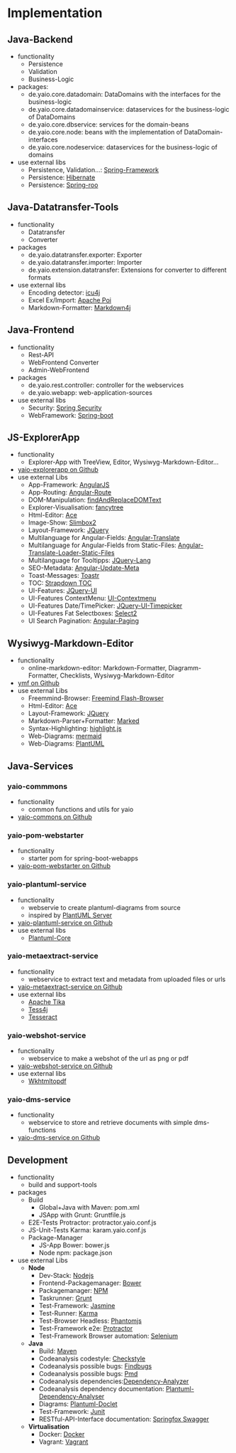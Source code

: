 # Implementation

## Java-Backend
- functionality
    - Persistence
    - Validation
    - Business-Logic
- packages:
    - de.yaio.core.datadomain: DataDomains with the interfaces for the business-logic
    - de.yaio.core.datadomainservice: dataservices for the business-logic of DataDomains
    - de.yaio.core.dbservice: services for the domain-beans
    - de.yaio.core.node: beans with the implementation of DataDomain-interfaces
    - de.yaio.core.nodeservice: dataservices for the business-logic of domains
- use external libs
    - Persistence, Validation...: [Spring-Framework](https://github.com/spring-projects/spring-framework)
    - Persistence: [Hibernate](https://github.com/hibernate/)
    - Persistence: [Spring-roo](https://github.com/spring-projects/spring-roo)

## Java-Datatransfer-Tools
- functionality
    - Datatransfer
    - Converter
- packages
    - de.yaio.datatransfer.exporter: Exporter
    - de.yaio.datatransfer.importer: Importer
    - de.yaio.extension.datatransfer: Extensions for converter to different formats
- use external libs
    - Encoding detector: [icu4j](http://icu-project.org/)
    - Excel Ex/Import: [Apache Poi](https://github.com/apache/poi)
    - Markdown-Formatter: [Markdown4j](https://code.google.com/p/markdown4j/)

## Java-Frontend
- functionality
    - Rest-API
    - WebFrontend Converter
    - Admin-WebFrontend
- packages
    - de.yaio.rest.controller: controller for the webservices
    - de.yaio.webapp: web-application-sources
- use external libs
    - Security: [Spring Security](https://github.com/spring-projects/spring-security)
    - WebFramework: [Spring-boot](https://github.com/spring-projects/spring-boot)

## JS-ExplorerApp
- functionality
    - Explorer-App with TreeView, Editor, Wysiwyg-Markdown-Editor...
- [yaio-explorerapp on Github](https://github.com/das-praktische-schreinerlein/yaio-explorerapp)
- use external Libs
    - App-Framework: [AngularJS](https://angularjs.org/)
    - App-Routing: [Angular-Route](https://github.com/angular/bower-angular-route)
    - DOM-Manipulation: [findAndReplaceDOMText](https://github.com/padolsey/findAndReplaceDOMText)
    - Explorer-Visualisation: [fancytree](https://github.com/mar10/fancytree)
    - Html-Editor: [Ace](https://github.com/ajaxorg/ace-builds)
    - Image-Show: [Slimbox2](http://www.digitalia.be/software/slimbox2)
    - Layout-Framework: [JQuery](https://github.com/jquery/jquery)
    - Multilanguage for Angular-Fields: [Angular-Translate](https://github.com/angular-translate/)
    - Multilanguage for Angular-Fields from Static-Files: [Angular-Translate-Loader-Static-Files](https://github.com/angular-translate/bower-angular-translate-loader-static-files)
    - Multilanguage for Tooltipps: [JQuery-Lang](https://github.com/coolbloke1324/jquery-lang-js)
    - SEO-Metadata: [Angular-Update-Meta](https://github.com/jvandemo/angular-update-meta)
    - Toast-Messages: [Toastr](https://github.com/CodeSeven/toastr)
    - TOC: [Strapdown TOC](https://github.com/ndossougbe/strapdown)
    - UI-Features: [JQuery-UI](https://github.com/jquery/jquery-ui)
    - UI-Features ContextMenu: [UI-Contextmenu](https://github.com/mar10/jquery-ui-contextmenu)
    - UI-Features Date/TimePicker: [JQuery-UI-Timepicker](https://github.com/trentrichardson/jQuery-Timepicker-Addon)
    - UI-Features Fat Selectboxes: [Select2](https://github.com/select2/select2)
    - UI Search Pagination: [Angular-Paging](https://github.com/brantwills/Angular-Paging)

## Wysiwyg-Markdown-Editor
- functionality
    - online-markdown-editor: Markdown-Formatter, Diagramm-Formatter, Checklists, Wysiwyg-Markdown-Editor
- [ymf on Github](https://github.com/das-praktische-schreinerlein/your-markdown-fellow)
- use external Libs
    - Freemmind-Browser: [Freemind Flash-Browser](http://freemind.sourceforge.net/wiki/index.php/Flash_browser)
    - Html-Editor: [Ace](https://github.com/ajaxorg/ace-builds)
    - Layout-Framework: [JQuery](https://github.com/jquery/jquery)
    - Markdown-Parser+Formatter: [Marked](https://github.com/chjj/marked)
    - Syntax-Highlighting: [highlight.js](https://highlightjs.org/)
    - Web-Diagrams: [mermaid](https://github.com/knsv/mermaid)
    - Web-Diagrams: [PlantUML](http://plantuml.com/)

## Java-Services

### yaio-commmons
- functionality
    - common functions and utils for yaio
- [yaio-commons on Github](https://github.com/das-praktische-schreinerlein/yaio-commons)

### yaio-pom-webstarter
- functionality
    - starter pom for spring-boot-webapps
- [yaio-pom-webstarter on Github](https://github.com/das-praktische-schreinerlein/yaio-pom-webstarter)

### yaio-plantuml-service
- functionality
    - webservie to create plantuml-diagrams from source
    - inspired by [PlantUML Server](https://github.com/plantuml/plantuml-server)
- [yaio-plantuml-service on Github](https://github.com/das-praktische-schreinerlein/yaio-plantuml-service)
- use external libs
    - [Plantuml-Core](https://github.com/plantuml/plantuml)

### yaio-metaextract-service
- functionality
    - webservice to extract text and metadata from uploaded files or urls
- [yaio-metaextract-service on Github](https://github.com/das-praktische-schreinerlein/yaio-metaextract-service)
- use external libs
    - [Apache Tika](https://tika.apache.org/1.11/gettingstarted.html)
    - [Tess4j](http://tess4j.sourceforge.net/)
    - [Tesseract](https://github.com/tesseract-ocr/tesseract)

### yaio-webshot-service
- functionality
    - webservice to make a webshot of the url as png or pdf
- [yaio-webshot-service on Github](https://github.com/das-praktische-schreinerlein/yaio-webshot-service)
- use external libs
    - [Wkhtmltopdf](https://github.com/wkhtmltopdf/wkhtmltopdf)

### yaio-dms-service
- functionality
    - webservice to store and retrieve documents with simple dms-functions
- [yaio-dms-service on Github](https://github.com/das-praktische-schreinerlein/yaio-dms-service)

## Development
- functionality
    - build and support-tools
- packages
    - Build  
        - Global+Java with Maven: pom.xml
        - JSApp with Grunt: Gruntfile.js
    - E2E-Tests Protractor: protractor.yaio.conf.js
    - JS-Unit-Tests Karma: karam.yaio.conf.js
    - Package-Manager
        - JS-App Bower: bower.js
        - Node npm: package.json
- use external Libs
    - **Node**
        - Dev-Stack: [Nodejs](https://nodejs.org)
        - Frontend-Packagemanager: [Bower](http://bower.io/)
        - Packagemanager: [NPM](https://www.npmjs.com/)
        - Taskrunner: [Grunt](http://gruntjs.com/)
        - Test-Framework: [Jasmine](http://jasmine.github.io/)
        - Test-Runner: [Karma](http://karma-runner.github.io/)
        - Test-Browser Headless: [Phantomjs](http://phantomjs.org/)
        - Test-Framework e2e: [Protractor](https://angular.github.io/protractor/#/)
        - Test-Framework Browser automation: [Selenium](http://www.seleniumhq.org/)
    - **Java**
        - Build: [Maven](https://maven.apache.org/)
        - Codeanalysis codestyle: [Checkstyle](https://github.com/checkstyle/checkstyle)
        - Codeanalysis possible bugs: [Findbugs](http://findbugs.sourceforge.net/)
        - Codeanalysis possible bugs: [Pmd](http://pmd.sourceforge.net/snapshot/pmd-java/)
        - Codeanalysis dependencies:[Dependency-Analyzer](http://www.dependency-analyzer.org/)
        - Codeanalysis dependency documentation: [Plantuml-Dependency-Analyser](http://plantuml-depend.sourceforge.net/download/download.html)
        - Diagrams: [Plantuml-Doclet](http://de.plantuml.com/doclet.html)
        - Test-Framework: [Junit](http://junit.org/)
        - RESTful-API-Interface documentation: [Springfox Swagger](http://springfox.github.io/springfox/)
    - **Virtualisation**
        - Docker: [Docker](https://www.docker.com/)
        - Vagrant: [Vagrant](https://www.vagrantup.com/)
